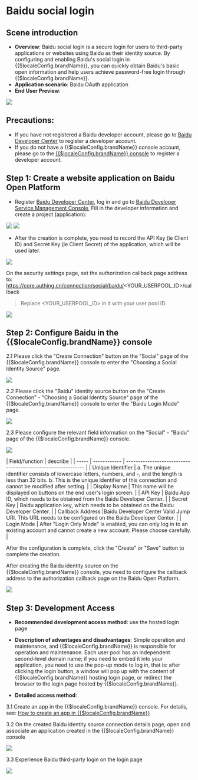 # Baidu social login

<LastUpdated/>

## Scene introduction

- **Overview**: Baidu social login is a secure login for users to third-party applications or websites using Baidu as their identity source. By configuring and enabling Baidu's social login in {{$localeConfig.brandName}}, you can quickly obtain Baidu's basic open information and help users achieve password-free login through {{$localeConfig.brandName}}.
- **Application scenario**: Baidu OAuth application
- **End User Preview**:

<img src="./images/baidu_0.png" >

## Precautions:


- If you have not registered a Baidu developer account, please go to [Baidu Developer Center](https://developer.baidu.com/) to register a developer account.
- If you do not have a {{$localeConfig.brandName}} console account, please go to the [{{$localeConfig.brandName}} console](https://authing.cn/) to register a developer account.

## Step 1: Create a website application on Baidu Open Platform

- Register [Baidu Developer Center](https://developer.baidu.com/), log in and go to [Baidu Developer Service Management Console](http://developer.baidu.com/console#app/project), Fill in the developer information and create a project (application):

<img src="./images/baidu_1.png">
<img src="./images/baidu_2.png">

- After the creation is complete, you need to record the API Key (ie Client ID) and Secret Key (ie Client Secret) of the application, which will be used later. 

<img src="./images/baidu_3.png">

On the security settings page, set the authorization callback page address to: https://core.authing.cn/connection/social/baidu/<YOUR_USERPOOL_ID>/callback

> Replace <YOUR_USERPOOL_ID> in it with your user pool ID.

<img src="./images/baidu_4.png">

## Step 2: Configure Baidu in the {{$localeConfig.brandName}} console

2.1 Please click the "Create Connection" button on the "Social" page of the {{$localeConfig.brandName}} console to enter the "Choosing a Social Identity Source" page.

<img src="./images/baidu_5.png" >

2.2 Please click the "Baidu" identity source button on the "Create Connection" - "Choosing a Social Identity Source" page of the {{$localeConfig.brandName}} console to enter the "Baidu Login Mode" page.

<img src="./images/baidu_6.png" >

2.3 Please configure the relevant field information on the "Social" - "Baidu" page of the {{$localeConfig.brandName}} console.

<img src="./images/baidu_7.png" >

| Field/function    | describe                                                     |
| ----- | ------------ | ------------------------------------------------------------ |
| Unique Identifier | a. The unique identifier consists of lowercase letters, numbers, and -, and the length is less than 32 bits. b. This is the unique identifier of this connection and cannot be modified after setting. |
| Display Name | This name will be displayed on buttons on the end user's login screen. |
| API Key | Baidu App ID, which needs to be obtained from the Baidu Developer Center. |
| Secret Key | Baidu application key, which needs to be obtained on the Baidu Developer Center. |
| Callback Address |Baidu Developer Center Valid Jump URI. This URL needs to be configured on the Baidu Developer Center. |
| Login Mode | After "Login Only Mode" is enabled, you can only log in to an existing account and cannot create a new account. Please choose carefully. |

After the configuration is complete, click the "Create" or "Save" button to complete the creation.

After creating the Baidu identity source on the {{$localeConfig.brandName}} console, you need to configure the callback address to the authorization callback page on the Baidu Open Platform.

<img src="./images/baidu_2.png">


## Step 3: Development Access

- **Recommended development access method**: use the hosted login page

- **Description of advantages and disadvantages**: Simple operation and maintenance, and {{$localeConfig.brandName}} is responsible for operation and maintenance. Each user pool has an independent second-level domain name; if you need to embed it into your application, you need to use the pop-up mode to log in, that is: after clicking the login button, a window will pop up with the content of {{$localeConfig.brandName}} hosting login page, or redirect the browser to the login page hosted by {{$localeConfig.brandName}}.

- **Detailed access method**:

3.1 Create an app in the {{$localeConfig.brandName}} console. For details, see: [How to create an app in {{$localeConfig.brandName}}](/guides/app-new/create-app/create-app.md)

3.2 On the created Baidu identity source connection details page, open and associate an application created in the {{$localeConfig.brandName}} console

<img src="./images/baidu_8.png" >

3.3 Experience Baidu third-party login on the login page

<img src="./images/baidu_9.png" >